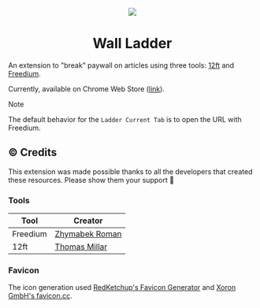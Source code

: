 <p align="center">
  <img src="src/assets/icons/favicon.ico" />
</p>

<h1 align="center">Wall Ladder</h1>

An extension to "break" paywall on articles using three tools: [12ft](https://12ft.io/) and [Freedium](https://freedium.cfd/).

Currently, available on Chrome Web Store ([link](https://chromewebstore.google.com/detail/wall-ladder/jibjmejehigmlahpehiaojhjfddiddcd)).

> [!NOTE]
> The default behavior for the `Ladder Current Tab` is to open the URL with Freedium.

## ©️ Credits

This extension was made possible thanks to all the developers that created these resources. Please show them your support 👋

### Tools

| Tool | Creator |
|-------|--------|
|Freedium|[Zhymabek Roman](https://github.com/ZhymabekRoman)|
|12ft|[Thomas Millar](https://twitter.com/thmsmlr)|

### Favicon

The icon generation used [RedKetchup's Favicon Generator](https://redketchup.io/favicon-generator) and [Xoron GmbH's favicon.cc](https://www.favicon.cc/).

